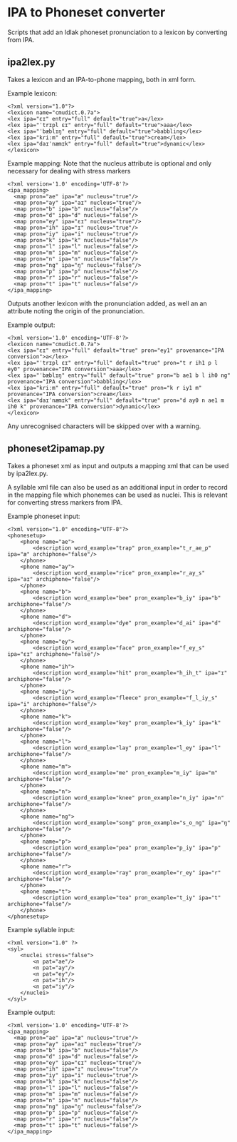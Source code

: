 # IPA to Phoneset converter
Scripts that add an Idlak phoneset pronunciation to a lexicon by converting from
IPA.

## ipa2lex.py
Takes a lexicon and an IPA-to-phone mapping, both in xml form.

Example lexicon:
```
<?xml version="1.0"?>
<lexicon name="cmudict.0.7a">
<lex ipa="ɛɪ" entry="full" default="true">a</lex>
<lex ipa="ˈtrɪpl ɛɪ" entry="full" default="true">aaa</lex>
<lex ipa="ˈbæblɪŋ" entry="full" default="true">babbling</lex>
<lex ipa="kriːm" entry="full" default="true">cream</lex>
<lex ipa="daɪˈnæmɪk" entry="full" default="true">dynamic</lex>
</lexicon>
```

Example mapping:
Note that the nucleus attribute is optional and only necessary for dealing with
stress markers
```
<?xml version='1.0' encoding='UTF-8'?>
<ipa_mapping>
  <map pron="ae" ipa="æ" nucleus="true"/>
  <map pron="ay" ipa="aɪ" nucleus="true"/>
  <map pron="b" ipa="b" nucleus="false"/>
  <map pron="d" ipa="d" nucleus="false"/>
  <map pron="ey" ipa="ɛɪ" nucleus="true"/>
  <map pron="ih" ipa="ɪ" nucleus="true"/>
  <map pron="iy" ipa="i" nucleus="true"/>
  <map pron="k" ipa="k" nucleus="false"/>
  <map pron="l" ipa="l" nucleus="false"/>
  <map pron="m" ipa="m" nucleus="false"/>
  <map pron="n" ipa="n" nucleus="false"/>
  <map pron="ng" ipa="ŋ" nucleus="false"/>
  <map pron="p" ipa="p" nucleus="false"/>
  <map pron="r" ipa="r" nucleus="false"/>
  <map pron="t" ipa="t" nucleus="false"/>
</ipa_mapping>
```

Outputs another lexicon with the pronunciation added, as well an an attribute
noting the origin of the pronunciation.

Example output:
```
<?xml version='1.0' encoding='UTF-8'?>
<lexicon name="cmudict.0.7a">
<lex ipa="ɛɪ" entry="full" default="true" pron="ey1" provenance="IPA conversion">a</lex>
<lex ipa="ˈtrɪpl ɛɪ" entry="full" default="true" pron="t r ih1 p l ey0" provenance="IPA conversion">aaa</lex>
<lex ipa="ˈbæblɪŋ" entry="full" default="true" pron="b ae1 b l ih0 ng" provenance="IPA conversion">babbling</lex>
<lex ipa="kriːm" entry="full" default="true" pron="k r iy1 m" provenance="IPA conversion">cream</lex>
<lex ipa="daɪˈnæmɪk" entry="full" default="true" pron="d ay0 n ae1 m ih0 k" provenance="IPA conversion">dynamic</lex>
</lexicon>
```

Any unrecognised characters will be skipped over with a warning.

## phoneset2ipamap.py
Takes a phoneset xml as input and outputs a mapping xml that can be used by
ipa2lex.py.

A syllable xml file can also be used as an additional input in order to record
in the mapping file which phonemes can be used as nuclei. This is relevant for
converting stress markers from IPA.

Example phoneset input:
```
<?xml version="1.0" encoding="UTF-8"?>
<phonesetup>
	<phone name="ae">
		<description word_example="trap" pron_example="t_r_ae_p" ipa="æ" archiphone="false"/>
	</phone>
	<phone name="ay">
		<description word_example="rice" pron_example="r_ay_s" ipa="aɪ" archiphone="false"/>
	</phone>
	<phone name="b">
		<description word_example="bee" pron_example="b_iy" ipa="b" archiphone="false"/>
	</phone>
	<phone name="d">
		<description word_example="dye" pron_example="d_ai" ipa="d" archiphone="false"/>
	</phone>
	<phone name="ey">
		<description word_example="face" pron_example="f_ey_s" ipa="ɛɪ" archiphone="false"/>
	</phone>
	<phone name="ih">
		<description word_example="hit" pron_example="h_ih_t" ipa="ɪ" archiphone="false"/>
	</phone>
	<phone name="iy">
		<description word_example="fleece" pron_example="f_l_iy_s" ipa="i" archiphone="false"/>
	</phone>
	<phone name="k">
		<description word_example="key" pron_example="k_iy" ipa="k" archiphone="false"/>
	</phone>
	<phone name="l">
		<description word_example="lay" pron_example="l_ey" ipa="l" archiphone="false"/>
	</phone>
	<phone name="m">
		<description word_example="me" pron_example="m_iy" ipa="m" archiphone="false"/>
	</phone>
	<phone name="n">
		<description word_example="knee" pron_example="n_iy" ipa="n" archiphone="false"/>
	</phone>
	<phone name="ng">
		<description word_example="song" pron_example="s_o_ng" ipa="ŋ" archiphone="false"/>
	</phone>
	<phone name="p">
		<description word_example="pea" pron_example="p_iy" ipa="p" archiphone="false"/>
	</phone>
	<phone name="r">
		<description word_example="ray" pron_example="r_ey" ipa="r" archiphone="false"/>
	</phone>
	<phone name="t">
		<description word_example="tea" pron_example="t_iy" ipa="t" archiphone="false"/>
	</phone>
</phonesetup>
```

Example syllable input:
```
<?xml version="1.0" ?>
<syl>
	<nuclei stress="false">
		<n pat="ae"/>
		<n pat="ay"/>
		<n pat="ey"/>
		<n pat="ih"/>
		<n pat="iy"/>
	</nuclei>
</syl>
```

Example output:
```
<?xml version='1.0' encoding='UTF-8'?>
<ipa_mapping>
  <map pron="ae" ipa="æ" nucleus="true"/>
  <map pron="ay" ipa="aɪ" nucleus="true"/>
  <map pron="b" ipa="b" nucleus="false"/>
  <map pron="d" ipa="d" nucleus="false"/>
  <map pron="ey" ipa="ɛɪ" nucleus="true"/>
  <map pron="ih" ipa="ɪ" nucleus="true"/>
  <map pron="iy" ipa="i" nucleus="true"/>
  <map pron="k" ipa="k" nucleus="false"/>
  <map pron="l" ipa="l" nucleus="false"/>
  <map pron="m" ipa="m" nucleus="false"/>
  <map pron="n" ipa="n" nucleus="false"/>
  <map pron="ng" ipa="ŋ" nucleus="false"/>
  <map pron="p" ipa="p" nucleus="false"/>
  <map pron="r" ipa="r" nucleus="false"/>
  <map pron="t" ipa="t" nucleus="false"/>
</ipa_mapping>
```

